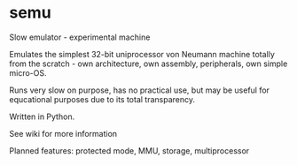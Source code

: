 # semu
Slow emulator - experimental machine

Emulates the simplest 32-bit uniprocessor von Neumann machine totally
from the scratch - own architecture, own assembly, peripherals,
own simple micro-OS.

Runs very slow on purpose, has no practical use, but may be useful for equcational
purposes due to its total transparency.

Written in Python.

See wiki for more information

Planned features: protected mode, MMU, storage, multiprocessor
